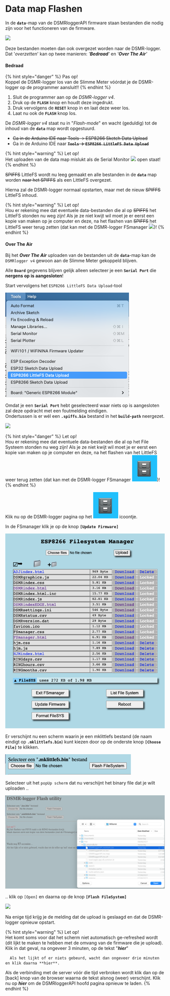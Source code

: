# Data map Flashen

In de **`data`**-map van de DSMRloggerAPI firmware staan bestanden die nodig zijn voor het functioneren van de firmware.

![](../.gitbook/assets/datamap.png)

Deze bestanden moeten dan ook overgezet worden naar de DSMR-logger. Dat '_overzetten_' kan op twee manieren: _'**Bedraad**'_ en _'**Over The Air**'_

#### Bedraad <a id="bedraad"></a>

{% hint style="danger" %}
Pas op!  
Koppel de DSMR-logger los van de Slimme Meter vóórdat je de DSMR-logger op de programmer aansluit!!
{% endhint %}

1. Sluit de programmer aan op de _DSMR-logger v4_.
2. Druk op de **`FLASH`** knop en houdt deze ingedrukt.
3. Druk vervolgens de **`RESET`** knop in en laat deze weer los.
4. Laat nu ook de **`FLASH`** knop los.

De _DSMR-logger v4_ staat nu in "_Flash-mode_" en wacht \(geduldig\) tot de inhoud van de **`data`** map wordt opgestuurd.

* ~~Ga in de Arduino IDE naar  Tools -&gt; ESP8266 Sketch Data Upload~~ 
* Ga in de Arduino IDE naar ~~**`Tools` -&gt; `ESP8266 LittleFS Data Upload`**~~

{% hint style="warning" %}
Let op!  
Het uploaden van de data map mislukt als de Serial Monitor ![](../.gitbook/assets/serialmonitor_icon.png) open staat!
{% endhint %}

~~SPIFFS~~ LittleFS wordt nu leeg gemaakt en alle bestanden in de **`data`** map worden ~~naar het SPIFFS~~ als een LittleFS overgezet.

Hierna zal de DSMR-logger normaal opstarten, maar met de nieuw ~~SPIFFS~~ LittleFS inhoud.

{% hint style="warning" %}
Let op!  
Hou er rekening mee dat eventuele data-bestanden die al op ~~SPIFFS~~ het LittleFS stonden nu weg zijn! Als je ze niet kwijt wil moet je er eerst een kopie van maken op je computer en deze, na het flashen van ~~SPIFFS~~ het LittleFS weer terug zetten \(dat kan met de DSMR-logger FSmanager ![](https://mrwheel.github.io/DSMRloggerWS/img/FSexplorer.png)\)!
{% endhint %}



#### Over The Air <a id="over-the-air"></a>

Bij het _**Over The Air**_ uploaden van de bestanden uit de **`data`**-map kan de `DSMRlogger v4` gewoon aan de Slimme Meter gekoppeld blijven.

Alle **`Board`** gegevens blijven gelijk alleen selecteer je een **`Serial Port`** die **nergens op is aangesloten**!

Start vervolgens het `ESP8266 LittleFS Data Upload`-tool

![](../.gitbook/assets/screenshot-2021-06-10-at-11.09.29.png)

Omdat je een **`Serial Port`** hebt geselecteerd waar niets op is aangesloten zal deze opdracht met een foutmelding eindigen.  
Ondertussen is er wél een **`.spiffs.bin`** bestand in het **`build-path`** neergezet.

![](../.gitbook/assets/datauploadspiffs.png)

{% hint style="danger" %}
Let op!  
Hou er rekening mee dat eventuele data-bestanden die al op het File Systeem stonden nu weg zijn! Als je ze niet kwijt wil moet je er eerst een kopie van maken op je computer en deze, na het flashen van het LittleFS weer terug zetten \(dat kan met de DSMR-logger FSmanager ![](../.gitbook/assets/fsmanagericoon.png)\)!
{% endhint %}

Klik nu op de DSMR-logger pagina op het ![](../.gitbook/assets/fsmanagericoon.png) icoontje.

In de FSmanager klik je op de knop **`[Update Firmware]`**

![](../.gitbook/assets/screenshot-2021-06-09-at-14.03.47.png)

Er verschijnt nu een scherm waarin je een mklittlefs bestand \(de naam eindigt op **`.mklittlefs.bin`**\) kunt kiezen door op de onderste knop **`[Choose File]`** te klikken.

![](../.gitbook/assets/screenshot-2021-06-10-at-10.16.17.png)

Selecteer uit het `popUp scherm` dat nu verschijnt het binary file dat je wilt uploaden ..

![](../.gitbook/assets/screenshot-2021-06-10-at-10.16.00.png)

.. klik op `[Open]` en daarna op de knop **`[Flash FileSystem]`**

![](https://mrwheel.github.io/DSMRloggerWS/img/DSMR-FlashWait4Reboot.png)

Na enige tijd krijg je de melding dat de upload is geslaagd en dat de DSMR-logger opnieuw opstart.

{% hint style="warning" %}
Let op!  
Het komt soms voor dat het scherm niet automatisch ge-refreshed wordt \(dit lijkt te maken te hebben met de omvang van de firmware die je upload\). Klik in dat geval, na ongeveer 3 minuten, op de tekst "_**hier**_"  
  
      Als het lijkt of er niets gebeurd, wacht dan ongeveer drie minuten en klik daarna **hier**.  
  
Als de verbinding met de server vóór die tijd verbroken wordt klik dan op de \[back\] knop van de browser waarna de tekst alsnog \(weer\) verschijnt. Klik nu op _**hier**_ om de DSMRloggerAPI hoofd pagina opnieuw te laden.
{% endhint %}



